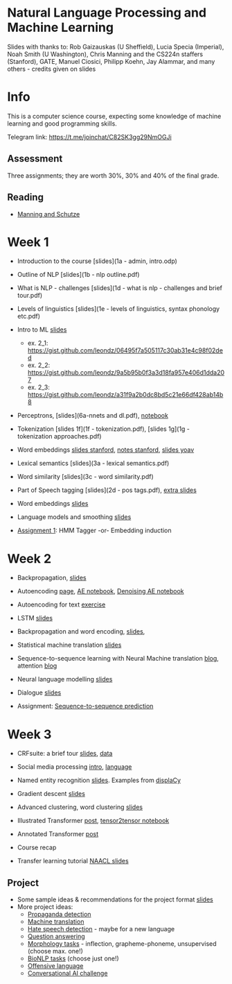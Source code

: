 # Natural Language Processing and Machine Learning

Slides with thanks to: Rob Gaizauskas (U Sheffield), Lucia Specia (Imperial), Noah Smith (U Washington), Chris Manning and the CS224n staffers (Stanford), GATE, Manuel Ciosici, Philipp Koehn, Jay Alammar, and many others - credits given on slides

# Info

This is a computer science course, expecting some knowledge of machine learning and good programming skills.

Telegram link: https://t.me/joinchat/C82SK3gg29NmOGJi

## Assessment

Three assignments; they are worth 30%, 30% and 40% of the final grade.

## Reading

* [Manning and Schutze](https://www.cs.vassar.edu/~cs366/docs/Manning_Schuetze_StatisticalNLP.pdf)


# Week 1


* Introduction to the course [slides](1a - admin, intro.odp)
* Outline of NLP [slides](1b - nlp outline.pdf)
* What is NLP - challenges [slides](1d - what is nlp - challenges and brief tour.pdf)
* Levels of linguistics [slides](1e - levels of linguistics, syntax phonology etc.pdf)
* Intro to ML [slides](intro_to_ml.pdf)
  * ex. 2_1: https://gist.github.com/leondz/06495f7a505117c30ab31e4c98f02ded
  * ex. 2_2: https://gist.github.com/leondz/9a5b95b0f3a3d18fa957e406d1dda207
  * ex. 2_3: https://gist.github.com/leondz/a31f9a2b0dc8bd5c21e66df428ab14b8
* Perceptrons, [slides](6a-nnets and dl.pdf), [notebook](https://colab.research.google.com/drive/1eELLPBIZEkS7UYiPjfPaqdESLHS6uYk6)

* Tokenization [slides 1f](1f - tokenization.pdf), [slides 1g](1g - tokenization approaches.pdf)
<!-- * Exercise 1: sentiment classifier [slides](2c - ngrams exercise (movie reviews).pdf), [notebook](reviews.ipynb) -->
* Word embeddings [slides stanford](http://web.stanford.edu/class/cs224n/slides/cs224n-2019-lecture01-wordvecs1.pdf), [notes stanford](http://web.stanford.edu/class/cs224n/readings/cs224n-2019-notes01-wordvecs1.pdf), [slides yoav](https://www.slideshare.net/mlreview/yoav-goldberg-word-embeddings-what-how-and-whither) 
* Lexical semantics [slides](3a - lexical semantics.pdf)


* Word similarity [slides](3c - word similarity.pdf)
* Part of Speech tagging [slides](2d - pos tags.pdf), [extra slides](4d-markov.pdf) 


* Word embeddings [slides](9b-embeddings.pdf)
* Language models and smoothing [slides](smoothing.pdf)
* [Assignment 1](assn1-hmm-emb.pdf): HMM Tagger -or- Embedding induction

# Week 2


* Backpropagation, [slides](6c-multilayer.pdf)
* Autoencoding [page](https://blog.keras.io/building-autoencoders-in-keras.html), [AE notebook](https://colab.research.google.com/drive/1P1n8LEIzKZSrlvIWx3YdwdNkgFu9facK), [Denoising AE notebook](https://colab.research.google.com/drive/1erwsMQvq3nqjIcK5rHxeWWWBBPZSKtxC)
* Autoencoding for text [exercise](autoenc-exercise.pdf)



* LSTM [slides](11a-lstm.pdf)
* Backpropagation and word encoding, [slides](lstm2.pdf), 


* Statistical machine translation [slides](10c-smt.pdf)
* Sequence-to-sequence learning with Neural Machine translation [blog](https://www.analyticsvidhya.com/blog/2019/01/neural-machine-translation-keras/), attention [blog](https://towardsdatascience.com/light-on-math-ml-attention-with-keras-dc8dbc1fad39)
* Neural language modelling [slides](neural-lm.pdf)


* Dialogue [slides](10a.pdf)
* Assignment: [Sequence-to-sequence prediction](assignment%20seq2seq.pdf)

# Week 3


* CRFsuite: a brief tour [slides](4e-crfsuite.pdf), [data](4f.tar.gz)
* Social media processing [intro](8a.pdf), [language](8b.pdf)
* Named entity recognition [slides](8c.pdf). Examples from [displaCy](https://explosion.ai/demos/displacy-ent)


* Gradient descent [slides](12-gd.pdf)


* Advanced clustering, word clustering [slides](clustering_slides.pdf)


* Illustrated Transformer [post](http://jalammar.github.io/illustrated-transformer/), [tensor2tensor notebook](https://colab.research.google.com/github/tensorflow/tensor2tensor/blob/master/tensor2tensor/notebooks/hello_t2t.ipynb)
* Annotated Transformer [post](https://nlp.seas.harvard.edu/2018/04/03/attention.html)


* Course recap
* Transfer learning tutorial [NAACL slides](https://docs.google.com/presentation/d/1fIhGikFPnb7G5kr58OvYC3GN4io7MznnM0aAgadvJfc)

## Project

* Some sample ideas & recommendations for the project format [slides](project.pdf)
* More project ideas:
  * [Propaganda detection](https://propaganda.qcri.org/semeval2020-task11/)
  * [Machine translation](http://www.statmt.org/wmt19/translation-task.html)
  * [Hate speech detection](http://hatespeechdata.com/) - maybe for a new language
  * [Question answering](https://rajpurkar.github.io/SQuAD-explorer/)
  * [Morphology tasks](https://sigmorphon.github.io/sharedtasks/2020/) - inflection, grapheme-phoneme, unsupervised (choose max. one!)
  * [BioNLP tasks](https://2019.bionlp-ost.org/tasks) (choose just one!)
  * [Offensive language](https://sites.google.com/site/offensevalsharedtask/)
  * [Conversational AI challenge](http://convai.io/)
